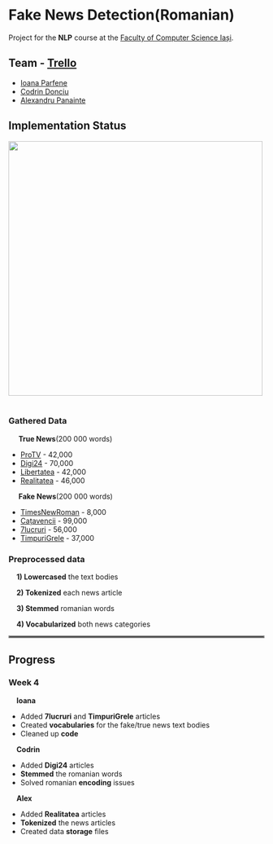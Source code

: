 # Fake News Detection(Romanian)
Project for the **NLP** course at the [Faculty of Computer Science Iași](https://www.info.uaic.ro/en/home-page-2/).
## Team - [Trello](https://trello.com/b/n95RrjEI/tiln)
  * [Ioana Parfene](https://github.com/IoanaParfene)
  * [Codrin Donciu](https://github.com/Codrinator)
  * [Alexandru Panainte]()
## Implementation Status
<img src="https://user-images.githubusercontent.com/57050677/111376801-96596200-86a8-11eb-9bd8-ec8e848b735e.jpg" height="500"><br /> <br />
### Gathered Data 
&nbsp;&nbsp;&nbsp;&nbsp; **True News**(200 000 words)
  * [ProTV](https://stirileprotv.ro/) - 42,000 
  * [Digi24](https://www.digi24.ro/) -  70,000
  * [Libertatea](https://www.libertatea.ro/) - 42,000 
  * [Realitatea](https://www.realitatea.net/) - 46,000
  
&nbsp;&nbsp;&nbsp;&nbsp; **Fake News**(200 000 words)
  * [TimesNewRoman](https://www.timesnewroman.ro/) - 8,000
  * [Cațavencii](https://www.catavencii.ro/) - 99,000
  * [7lucruri](https://7lucruri.ro/) - 56,000
  * [TimpuriGrele](https://www.timpurigrele.ro/) - 37,000

### Preprocessed data
&nbsp;&nbsp;&nbsp;&nbsp;**1) Lowercased** the text bodies

&nbsp;&nbsp;&nbsp;&nbsp;**2) Tokenized** each news article

&nbsp;&nbsp;&nbsp;&nbsp;**3) Stemmed** romanian words

&nbsp;&nbsp;&nbsp;&nbsp;**4) Vocabularized** both news categories

<hr style="border:2px solid gray"> </hr>

## Progress
### Week 4

&nbsp;&nbsp;&nbsp;&nbsp;**Ioana**
  * Added **7lucruri** and **TimpuriGrele** articles
  * Created **vocabularies** for the fake/true news text bodies
  * Cleaned up **code**
  
&nbsp;&nbsp;&nbsp;&nbsp;**Codrin**
  * Added **Digi24** articles
  * **Stemmed** the romanian words
  * Solved romanian **encoding** issues
  
&nbsp;&nbsp;&nbsp;&nbsp;**Alex**
  * Added **Realitatea** articles
  * **Tokenized** the news articles
  * Created data **storage** files
